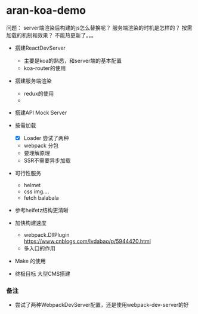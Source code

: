 # aran-koa-demo

问题：
server端渲染后构建的js怎么替换呢？
服务端渲染的时机是怎样的？
按需加载的机制和效果？
不能热更新了。。。

* 搭建ReactDevServer
  * 主要是koa的熟悉，和server端的基本配置
  * koa-router的使用

* 搭建服务端渲染
  * redux的使用
  * 

* 搭建API Mock Server

* 按需加载

  * [x] Loader  尝试了两种
  * webpack 分包
  * 要理解原理
  * SSR不需要异步加载

* 可行性服务
  * helmet 
  * css img....
  * fetch balabala

* 参考heifetz结构更清晰

* 加快构建速度

  * webpack.DllPlugin https://www.cnblogs.com/lvdabao/p/5944420.html
  * 多入口的作用

* Make 的使用

* 终极目标 大型CMS搭建



### 备注

* 尝试了两种WebpackDevServer配置，还是使用webpack-dev-server的好